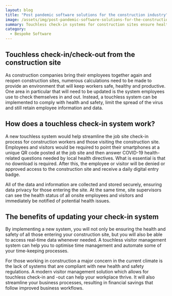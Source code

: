 ```yaml
---
layout: blog
title: "Post pandemic software solutions for the construction industry"
image: /assets/img/post-pandemic-software-solutions-for-the-construction-industry.jpg
summary: Touchless check-in systems for construction sites ensure health and safety compliance, offering secure, QR-code-based entry with health screening, benefiting in time management and cost savings.
category:
  - Bespoke Software
---
```


## Touchless check-in/check-out from the construction site
As construction companies bring their employees together again and reopen construction sites, numerous calculations need to be made to provide an environment that will keep workers safe, healthy and productive. One area in particular that will need to be updated is the system employees use to check themselves in and out. Instead, a touchless system can be implemented to comply with health and safety, limit the spread of the virus and still retain employee information and data.

## How does a touchless check-in system work?
A new touchless system would help streamline the job site check-in process for construction workers and those visiting the construction site. Employees and visitors would be required to point their smartphones at a unique QR code posted at the job site and then answer COVID-19 health-related questions needed by local health directives. What is essential is that no download is required. After this, the employee or visitor will be denied or approved access to the construction site and receive a daily digital entry badge.

All of the data and information are collected and stored securely, ensuring data privacy for those entering the site. At the same time, site supervisors can see the health status of all onsite employees and visitors and immediately be notified of potential health issues.

## The benefits of updating your check-in system
By implementing a new system, you will not only be ensuring the health and safety of all those entering your construction site, but you will also be able to access real-time data whenever needed. A touchless visitor management system can help you to optimise time management and automate some of your time-keeping processes.

For those working in construction a major concern in the current climate is the lack of systems that are compliant with new health and safety regulations. A modern visitor management solution which allows for touchless check-in and -out can help your workplace thrive. It will also streamline your business processes, resulting in financial savings that follow improved business workflows.
